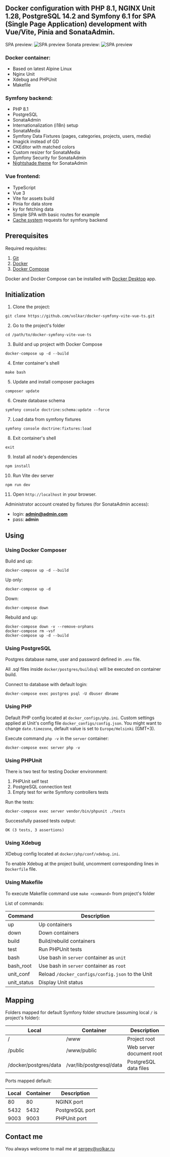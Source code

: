 ## Docker configuration with PHP 8.1, NGINX Unit 1.28, PostgreSQL 14.2 and Symfony 6.1 for SPA (Single Page Application) development with Vue/Vite, Pinia and SonataAdmin.

SPA preview:
![SPA preview](https://github.com/volkar/docker-unit-symfony-sonata-i18n-vite-vue-ts/blob/main/preview.jpg?raw=true)
Sonata preview:
![SPA preview](https://github.com/volkar/docker-unit-symfony-sonata-i18n-vite-vue-ts/blob/main/preview-sonata.jpg?raw=true)

### Docker container:
- Based on latest Alpine Linux
- Nginx Unit
- Xdebug and PHPUnit
- Makefile

### Symfony backend:
- PHP 8.1
- PostgreSQL
- SonataAdmin
- Internationalization (i18n) setup
- SonataMedia
- Symfony Data Fixtures (pages, categories, projects, users, media)
- Imagick instead of GD
- CKEditor with matched colors
- Custom resizer for SonataMedia
- Symfony Security for SonataAdmin
- [Nightshade theme](https://github.com/volkar/sonataadmin-nightshade-theme) for SonataAdmin

### Vue frontend:
- TypeScript
- Vue 3
- Vite for assets build
- Pinia for data store
- ky for fetching data
- Simple SPA with basic routes for example
- [Cache system](https://github.com/volkar/vue-pinia-cache-composables) requests for symfony backend

## Prerequisites

Required requisites:

1. [Git](https://git-scm.com/book/en/Getting-Started-Installing-Git)
2. [Docker](https://docs.docker.com/engine/installation/)
3. [Docker Compose](https://docs.docker.com/compose/install/)

Docker and Docker Compose can be installed with [Docker Desktop](https://www.docker.com/products/docker-desktop/) app.

## Initialization

1. Clone the project:
```
git clone https://github.com/volkar/docker-symfony-vite-vue-ts.git
```
2. Go to the project's folder
```
cd /path/to/docker-symfony-vite-vue-ts
```
3. Build and up project with Docker Compose
```
docker-compose up -d --build
```
4. Enter container's shell
```
make bash
```
5. Update and install composer packages
```
composer update
```
6. Create database schema
```
symfony console doctrine:schema:update --force
```
7. Load data from symfony fixtures
```
symfony console doctrine:fixtures:load
```
8. Exit container's shell
```
exit
```
9. Install all node's dependencies
```
npm install
```
10. Run Vite dev server
```
npm run dev
```
11. Open `http://localhost` in your browser.

Administrator account created by fixtures (for SonataAdmin access):
- login: **admin@admin.com**
- pass: **admin**

## Using

### Using Docker Composer

Build and up:

```
docker-compose up -d --build
```

Up only:

```
docker-compose up -d
```

Down:

```
docker-compose down
```

Rebuild and up:

```
docker-compose down -v --remove-orphans
docker-compose rm -vsf
docker-compose up -d --build
```

### Using PostgreSQL

Postgres database name, user and password defined in `.env` file.

All .sql files inside `docker/postgres/buildsql` will be executed on container build.

Connect to database with default login:

```
docker-compose exec postgres psql -U dbuser dbname
```

### Using PHP

Default PHP config located at `docker_configs/php.ini`.
Custom settings applied at Unit's config file `docker_configs/config.json`.
You might want to change `date.timezone`, default value is set to `Europe/Helsinki` (GMT+3).

Execute command `php -v` in the `server` container:

```
docker-compose exec server php -v
```

### Using PHPUnit

There is two test for testing Docker environment:

1. PHPUnit self test
2. PostgreSQL connection test
3. Empty test for write Symfony controllers tests

Run the tests:

```
docker-compose exec server vendor/bin/phpunit ./tests
```

Successfully passed tests output:

```
OK (3 tests, 3 assertions)
```

### Using Xdebug

XDebug config located at `docker/php/conf/xdebug.ini`.

To enable Xdebug at the project build, uncomment corresponding lines in `Dockerfile` file.

### Using Makefile

To execute Makefile command use `make <command>` from project's folder

List of commands:

| Command     | Description                                      | 
|-------------|--------------------------------------------------|
| up          | Up containers                                    |
| down        | Down containers                                  |
| build       | Build/rebuild containers                         |
| test        | Run PHPUnit tests                                |
| bash        | Use bash in `server` container as `unit`         |
| bash_root   | Use bash in `server` container as `root`         |
| unit_conf   | Reload `/docker_configs/config.json` to the Unit |
| unit_status | Display Unit status                              |

## Mapping

Folders mapped for default Symfony folder structure (assuming local `/` is project's folder):

| Local | Container | Description |
| - | - | - |
| / | /www | Project root |
| /public | /www/public | Web server document root |
| /docker/postgres/data | /var/lib/postgresql/data | PostgreSQL data files |

Ports mapped default:

| Local | Container | Description |
| - | - | - |
| 80 | 80 | NGINX port |
| 5432 | 5432 | PostgreSQL port |
| 9003 | 9003 | PHPUnit port |

## Contact me

You always welcome to mail me at sergey@volkar.ru